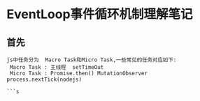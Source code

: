 #  EventLoop事件循环机制理解笔记

## 首先
```
js中任务分为  Macro Task和Micro Task,一些常见的任务对应如下:
 Macro Task : 主线程  setTimeOut 
 Micro Task : Promise.then() MutationObserver  process.nextTick(nodejs)

```s